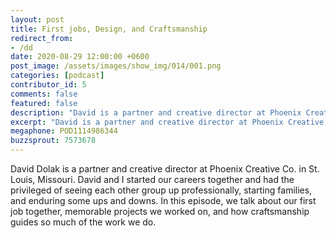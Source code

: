 ```yaml
---
layout: post
title: First jobs, Design, and Craftsmanship
redirect_from:
- /dd
date: 2020-08-29 12:00:00 +0600
post_image: /assets/images/show_img/014/001.png 
categories: [podcast]
contributor_id: 5
comments: false
featured: false
description: "David is a partner and creative director at Phoenix Creative Co. in St. Louis, Missouri."
excerpt: "David is a partner and creative director at Phoenix Creative Co. in St. Louis, Missouri."
megaphone: POD1114986344
buzzsprout: 7573678
---
```

David Dolak is a partner and creative director at Phoenix Creative Co. in St. Louis, Missouri. David and I started our careers together and had the privileged of seeing each other group up professionally, starting families, and enduring some ups and downs. In this episode, we talk about our first job together, memorable projects we worked on, and how craftsmanship guides so much of the work we do.